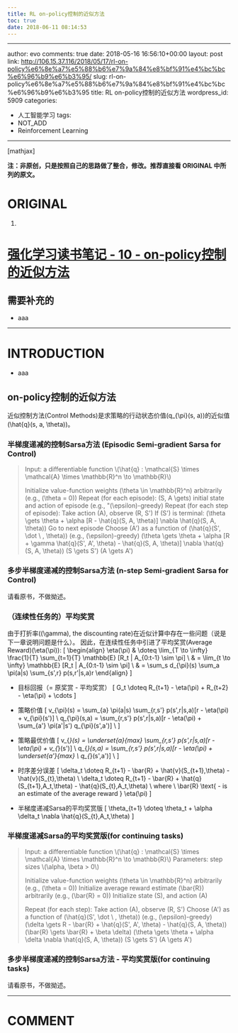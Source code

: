 ```yaml
---
title: RL on-policy控制的近似方法
toc: true
date: 2018-06-11 08:14:53
---
```

---
author: evo
comments: true
date: 2018-05-16 16:56:10+00:00
layout: post
link: http://106.15.37.116/2018/05/17/rl-on-policy%e6%8e%a7%e5%88%b6%e7%9a%84%e8%bf%91%e4%bc%bc%e6%96%b9%e6%b3%95/
slug: rl-on-policy%e6%8e%a7%e5%88%b6%e7%9a%84%e8%bf%91%e4%bc%bc%e6%96%b9%e6%b3%95
title: RL on-policy控制的近似方法
wordpress_id: 5909
categories:
- 人工智能学习
tags:
- NOT_ADD
- Reinforcement Learning
---

<!-- more -->

[mathjax]

**注：非原创，只是按照自己的思路做了整合，修改。推荐直接看 ORIGINAL 中所列的原文。**


# ORIGINAL





 	
  1. 


# [强化学习读书笔记 - 10 - on-policy控制的近似方法](http://www.cnblogs.com/steven-yang/p/6536471.html)







## 需要补充的





 	
  * aaa





* * *





# INTRODUCTION





 	
  * aaa










## on-policy控制的近似方法


近似控制方法(Control Methods)是求策略的行动状态价值\(q_{\pi}(s, a)\)的近似值\(\hat{q}(s, a, \theta)\)。


### 半梯度递减的控制Sarsa方法 (Episodic Semi-gradient Sarsa for Control)




<blockquote>Input: a differentiable function \(\hat{q} : \mathcal{S} \times \mathcal{A} \times \mathbb{R}^n \to \mathbb{R}\)

Initialize value-function weights \(\theta \in \mathbb{R}^n\) arbitrarily (e.g., \(\theta = 0\))
Repeat (for each episode):
\(S, A \gets\) initial state and action of episode (e.g., "\(\epsilon\)-greedy)
Repeat (for each step of episode):
Take action \(A\), observe \(R, S'\)
If \(S'\) is terminal:
\(\theta \gets \theta + \alpha [R - \hat{q}(S, A, \theta)] \nabla \hat{q}(S, A, \theta)\)
Go to next episode
Choose \(A'\) as a function of \(\hat{q}(S', \dot \ , \theta)\) (e.g., \(\epsilon\)-greedy)
\(\theta \gets \theta + \alpha [R + \gamma \hat{q}(S', A', \theta) - \hat{q}(S, A, \theta)] \nabla \hat{q}(S, A, \theta)\)
\(S \gets S'\)
\(A \gets A'\)</blockquote>




### 多步半梯度递减的控制Sarsa方法 (n-step Semi-gradient Sarsa for Control)


请看原书，不做拗述。


### （连续性任务的）平均奖赏


由于打折率(\(\gamma\), the discounting rate)在近似计算中存在一些问题（说是下一章说明问题是什么）。
因此，在连续性任务中引进了平均奖赏(Average Reward)\(\eta(\pi)\):
\[
\begin{align}
\eta(\pi)
& \doteq \lim_{T \to \infty} \frac{1}{T} \sum_{t=1}{T} \mathbb{E} [R_t | A_{0:t-1} \sim \pi] \\
& = \lim_{t \to \infty} \mathbb{E} [R_t | A_{0:t-1} \sim \pi] \\
& = \sum_s d_{\pi}(s) \sum_a \pi(a|s) \sum_{s',r} p(s,r'|s,a)r
\end{align}
\]



 	
  * 目标回报（= 原奖赏 - 平均奖赏）
\[
G_t \doteq R_{t+1} - \eta(\pi) + R_{t+2} - \eta(\pi) + \cdots
\]

 	
  * 策略价值
\[
v_{\pi}(s) = \sum_{a} \pi(a|s) \sum_{r,s'} p(s',r|s,a)[r - \eta(\pi) + v_{\pi}(s')] \\
q_{\pi}(s,a) = \sum_{r,s'} p(s',r|s,a)[r - \eta(\pi) + \sum_{a'} \pi(a'|s') q_{\pi}(s',a')] \\
\]

 	
  * 策略最优价值
\[
v_{*}(s) = \underset{a}{max} \sum_{r,s'} p(s',r|s,a)[r - \eta(\pi) + v_{*}(s')] \\
q_{*}(s,a) = \sum_{r,s'} p(s',r|s,a)[r - \eta(\pi) + \underset{a'}{max} \ q_{*}(s',a')] \\
\]

 	
  * 时序差分误差
\[
\delta_t \doteq R_{t+1} - \bar{R} + \hat{v}(S_{t+1},\theta) - \hat{v}(S_{t},\theta) \\
\delta_t \doteq R_{t+1} - \bar{R} + \hat{q}(S_{t+1},A_t,\theta) - \hat{q}(S_{t},A_t,\theta) \\
where \\
\bar{R} \text{ - is an estimate of the average reward } \eta(\pi)
\]

 	
  * 半梯度递减Sarsa的平均奖赏版
\[
\theta_{t+1} \doteq \theta_t + \alpha \delta_t \nabla \hat{q}(S_{t},A_t,\theta)
\]




### 半梯度递减Sarsa的平均奖赏版(for continuing tasks)




<blockquote>Input: a differentiable function \(\hat{q} : \mathcal{S} \times \mathcal{A} \times \mathbb{R}^n \to \mathbb{R}\)
Parameters: step sizes \(\alpha, \beta > 0\)

Initialize value-function weights \(\theta \in \mathbb{R}^n\) arbitrarily (e.g., \(\theta = 0\))
Initialize average reward estimate \(\bar{R}\) arbitrarily (e.g., \(\bar{R} = 0\))
Initialize state \(S\), and action \(A\)

Repeat (for each step):
Take action \(A\), observe \(R, S'\)
Choose \(A'\) as a function of \(\hat{q}(S', \dot \ , \theta)\) (e.g., \(\epsilon\)-greedy)
\(\delta \gets R - \bar{R} + \hat{q}(S', A', \theta) - \hat{q}(S, A, \theta)\)
\(\bar{R} \gets \bar{R} + \beta \delta\)
\(\theta \gets \theta + \alpha \delta \nabla \hat{q}(S, A, \theta)\)
\(S \gets S'\)
\(A \gets A'\)</blockquote>




### 多步半梯度递减的控制Sarsa方法 - 平均奖赏版(for continuing tasks)


请看原书，不做拗述。

















* * *





# COMMENT



